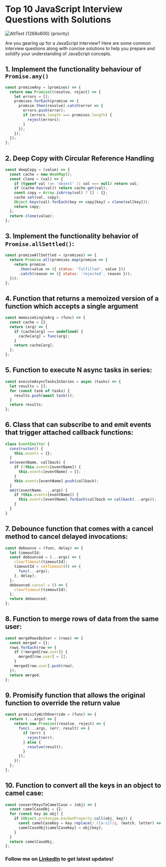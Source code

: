 # Top 10 JavaScript Interview Questions with Solutions

![AltText {1268x600} {priority}](/icons/blogs/js_interview_10_questions.jpg)

Are you gearing up for a JavaScript interview? Here are some common interview questions along with concise solutions to help you prepare and solidify your understanding of JavaScript concepts.



## 1. Implement the functionality behaviour of `Promise.any()`

```javascript
const promiseAny = (promises) => {
  return new Promise((resolve, reject) => {
    let errors = [];
    promises.forEach(promise => {
      promise.then(resolve).catch(error => {
        errors.push(error);
        if (errors.length === promises.length) {
          reject(errors);
        }
      });
    });
  });
};

```

## 2. Deep Copy with Circular Reference Handling
```javascript
const deepCopy = (value) => {
  const cache = new WeakMap();
  const clone = (val) => {
    if (typeof val !== 'object' || val === null) return val;
    if (cache.has(val)) return cache.get(val);
    const copy = Array.isArray(val) ? [] : {};
    cache.set(val, copy);
    Object.keys(val).forEach(key => copy[key] = clone(val[key]));
    return copy;
  };
  return clone(value);
};
```

## 3. Implement the functionality behavior of `Promise.allSettled()`:
```javascript
const promiseAllSettled = (promises) => {
  return Promise.all(promises.map(promise => {
    return promise
      .then(value => ({ status: 'fulfilled', value }))
      .catch(reason => ({ status: 'rejected', reason }));
  }));
};
```

## 4. Function that returns a memoized version of a function which accepts a single argument
```javascript
const memoizeSingleArg = (func) => {
  const cache = {};
  return (arg) => {
    if (cache[arg] === undefined) {
      cache[arg] = func(arg);
    }
    return cache[arg];
  };
};
```

## 5. Function to execute N async tasks in series:
```javascript
const executeAsyncTasksInSeries = async (tasks) => {
  let results = [];
  for (const task of tasks) {
    results.push(await task());
  }
  return results;
};
```

## 6. Class that can subscribe to and emit events that trigger attached callback functions:
```javascript
class EventEmitter {
  constructor() {
    this.events = {};
  }
  on(eventName, callback) {
    if (!this.events[eventName]) {
      this.events[eventName] = [];
    }
    this.events[eventName].push(callback);
  }
  emit(eventName, ...args) {
    if (this.events[eventName]) {
      this.events[eventName].forEach(callback => callback(...args));
    }
  }
}
```

## 7. Debounce function that comes with a cancel method to cancel delayed invocations:
```javascript
const debounce = (func, delay) => {
  let timeoutId;
  const debounced = (...args) => {
    clearTimeout(timeoutId);
    timeoutId = setTimeout(() => {
      func(...args);
    }, delay);
  };
  debounced.cancel = () => {
    clearTimeout(timeoutId);
  };
  return debounced;
};
```

## 8. Function to merge rows of data from the same user:
```javascript
const mergeRowsByUser = (rows) => {
  const merged = {};
  rows.forEach(row => {
    if (!merged[row.user]) {
      merged[row.user] = [];
    }
    merged[row.user].push(row);
  });
  return merged;
};
```

## 9. Promisify function that allows the original function to override the return value
```javascript
const promisifyWithOverride = (func) => {
  return (...args) => {
    return new Promise((resolve, reject) => {
      func(...args, (err, result) => {
        if (err) {
          reject(err);
        } else {
          resolve(result);
        }
      });
    });
  };
};
```

## 10. Function to convert all the keys in an object to camel case:
```javascript
const convertKeysToCamelCase = (obj) => {
  const camelCaseObj = {};
  for (const key in obj) {
    if (Object.prototype.hasOwnProperty.call(obj, key)) {
      const camelCaseKey = key.replace(/_([a-z])/g, (match, letter) => letter.toUpperCase());
      camelCaseObj[camelCaseKey] = obj[key];
    }
  }
  return camelCaseObj;
};
```

### Follow me on [LinkedIn](https://www.linkedin.com/in/himachallad/) to get latest updates!
